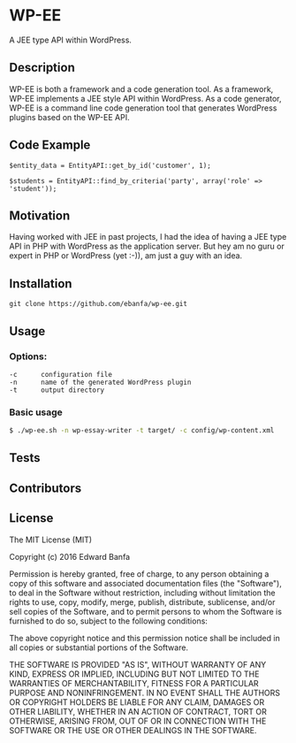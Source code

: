 # WP-EE

A JEE type API within WordPress.

## Description

WP-EE is both a framework and a code generation tool. As a framework, WP-EE implements a JEE style API within WordPress. As a code generator, WP-EE is a command line code generation tool that generates WordPress plugins based on the WP-EE API.

## Code Example

```
$entity_data = EntityAPI::get_by_id('customer', 1);

$students = EntityAPI::find_by_criteria('party', array('role' => 'student'));
```

## Motivation

Having worked with JEE in past projects, I had the idea of having a JEE type API in PHP with WordPress as the application server. But hey am no guru or expert in
PHP or WordPress (yet :-)), am just a guy with an idea.

## Installation

```
git clone https://github.com/ebanfa/wp-ee.git

```

## Usage

### Options:

```
-c      configuration file
-n      name of the generated WordPress plugin
-t      output directory
```

### Basic usage

```bash
$ ./wp-ee.sh -n wp-essay-writer -t target/ -c config/wp-content.xml
```

## Tests


## Contributors



## License

The MIT License (MIT)

Copyright (c) 2016 Edward Banfa

Permission is hereby granted, free of charge, to any person obtaining a copy of this software and associated documentation files (the "Software"), to deal in the Software without restriction, including without limitation the rights to use, copy, modify, merge, publish, distribute, sublicense, and/or sell copies of the Software, and to permit persons to whom the Software is furnished to do so, subject to the following conditions:

The above copyright notice and this permission notice shall be included in all copies or substantial portions of the Software.

THE SOFTWARE IS PROVIDED "AS IS", WITHOUT WARRANTY OF ANY KIND, EXPRESS OR IMPLIED, INCLUDING BUT NOT LIMITED TO THE WARRANTIES OF MERCHANTABILITY, FITNESS FOR A PARTICULAR PURPOSE AND NONINFRINGEMENT. IN NO EVENT SHALL THE AUTHORS OR COPYRIGHT HOLDERS BE LIABLE FOR ANY CLAIM, DAMAGES OR OTHER LIABILITY, WHETHER IN AN ACTION OF CONTRACT, TORT OR OTHERWISE, ARISING FROM, OUT OF OR IN CONNECTION WITH THE SOFTWARE OR THE USE OR OTHER DEALINGS IN THE SOFTWARE.
